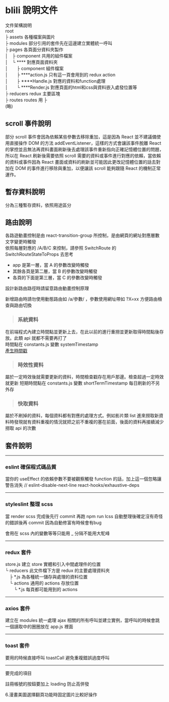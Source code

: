 # blili 說明文件

文件架構說明  
root  
├ assets 各種檔案與圖片  
├ modules 部分引用的套件先在這邊建立實體統一呼叫  
├ pages 各頁面分資料夾製作  
│　├ component 共用的組件檔案  
│　└ **** 對應頁面資料夾  
│　　├ component 組件檔案  
│　　├ ****action.js 只有這一頁會用到的 redux action  
│　　├ ****Handle.js 對應的資料和function處理  
│　　└ ****Render.js 對應頁面的html和css與資料嵌入處發位置等  
├ reducers redux 主要區塊  
├ routes routes 用
├  
(略)  

## scroll 事件說明

部分 scroll 事件會因為依賴某些參數去移除重加，這是因為 React 並不建議備使用直接操作 DOM 的方法 addEventListener，這樣的方式會讓該事件脫離 React 的掌控並且無法再資料畫面刷新後去處理該事件重新指向正確記憶體位置的問題，所以在 React 刷新後需要依照 scroll 需要的資料或事件進行對應的依賴，當依賴的資料或事件因為 React 畫面或資料的刷新並可能因此更改記憶體位置的話去對加在 DOM 的事件進行移除與重加，以便讓該 scroll 能夠跟隨 React 的機制正常運作。

## 暫存資料說明

分為三種暫存資料，依照用途區分

## 路由說明

各路遊動畫控制是由 react-transition-group 所控制，是由網頁的網址對應層數文字變更時觸發  
依照每層對應的 /A/B/C 來控制，請參照 SwitchRoute 的 SwitchRouteStateToProps 去思考
* app 是第一層，當 A 的參數改變時觸發  
* 其餘各頁是第二層，當 B 的參數改變時觸發  
* 各頁的下面是第三層，當 C 的參數改變時觸發  

設計新路由路徑時請留意路由動畫控制原理

新增路由時請勿使用動態路由如 /a/參數/ ，參數使用網址帶如 ?X=xx 方便路由檢查與路由切換

>### 系統資料
在前端程式內建立時間點並更新上去，在此以前的進行重撈並更新取得時間點後存放。此類 api 就都不需要再打了  
時間點在 constants.js 變數 systemTimestamp  
[產生時間戳](https://www.unixtimestamp.com/)

>### 時效性資料
屬於一定時效後就需要更新的資料，時間檢查戳存在用戶那邊。檢查超過一定時效就更新
短期時間點在 constants.js 變數 shortTermTimestamp
每日刷新的不另外存


>### 快取資料
屬於不刷掉的資料，每個資料都有對應的處理方式。例如影片類 list 進來撈取新資料時發現就有資料重複的情況就把之前不重複的塞在前面，後面的資料再接續減少撈取 api 的次數

## 套件說明
---
### eslint 確保程式碼品質

當你的 useEffect 的依賴參數不要被觀察觸發 function 的話，加上這一個忽略讓警告消失
// eslint-disable-next-line react-hooks/exhaustive-deps

---
### styleslint 整理 scss

當 render scss 完成後先行 commit 再跑 npm run lcss 自動整理後確定沒有奇怪的錯誤後再 commit 因為自動修富有時候會有bug

會用在 scss 內的變數等等只能用 _ 分隔不能用大駝峰

---
### redux 套件 

store.js 建立 store 實體和引入中間處理件的位置  
└ reducers 此文件檔下方是 redux 的主要處理資料夾  
　├ *.js 為各種統一儲存與處理的資料位置  
　└ actions 通用的 actions 存放位置  
　　└ *.js 每頁都可能用到的 actions  

---
### axios 套件

建立在 modules 統一處理 ajax 相關的所有呼叫並建立實例，當呼叫的時候會跳一個讀取中的圈圈放在 app.js 裡面

---
### toast 套件

要用的時候直接呼叫 toastCall 避免重複錯誤過度呼叫

---


要完成的項目

註冊帳號的按鈕要加上 loading 防止高併發

6.漫畫美圖選擇翻頁功能時固定圖片比較好操作